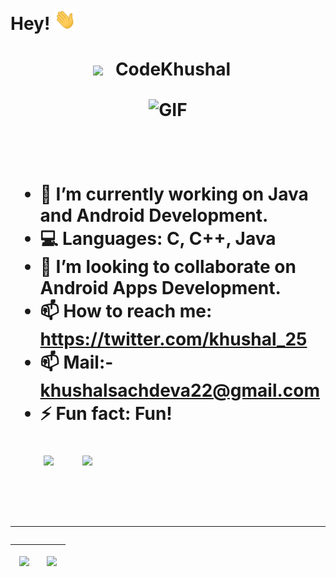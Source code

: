 # Hey! <img src="https://github.com/ABSphreak/ABSphreak/blob/master/gifs/Hi.gif" width="35px">
<h1 align="center"><a href="www.linkedin.com/in/khushal-sachdeva-25072002"></a><img src="https://img.shields.io/badge/-Khushal Sachdeva-blue?style=flat-square&logo=Linkedin&logoColor=white&link=www.linkedin.com/in/khushal-sachdeva-25072002"/> &nbsp;&nbsp;CodeKhushal &nbsp;&nbsp;
 
 <p>
 <img align="center" alt="GIF" src="https://miro.medium.com/max/875/1*Urc28sbnORGOW5oyohQ06g.gif" width="400px" />
<p/>
  <h1/>
 &nbsp;

 - 🔭 I’m currently working on Java and Android Development.
 - :computer: Languages: C, C++, Java
 - 👯 I’m looking to collaborate on Android Apps Development.
 - 📫 How to reach me: https://twitter.com/khushal_25
 - 📫 Mail:- khushalsachdeva22@gmail.com
 - ⚡ Fun fact: Fun!

 
 <p>
 &nbsp;&nbsp;&nbsp;&nbsp;&nbsp;&nbsp;&nbsp;&nbsp;<img align="center" src="https://user-images.githubusercontent.com/68191677/120099245-265f6180-c158-11eb-8c7a-2d61f9dcf24b.png" width="400px" />&nbsp;&nbsp;&nbsp;&nbsp;&nbsp;&nbsp;
  <img align="center" src="https://user-images.githubusercontent.com/68191677/120099267-35deaa80-c158-11eb-8dcd-e21cbad9b55b.png" width="400px" />
<p/>

 <br>
<hr>
 
|<img src="https://github-readme-stats.vercel.app/api?username=CodeKhushal&&show_icons=true&count_private=true"/>|<img src="https://github-readme-streak-stats.herokuapp.com/?user=CodeKhushal"/>|
|---|---|
<br />
<!--
**CodeKhushal/CodeKhushal** is a ✨ _special_ ✨ repository because its `README.md` (this file) appears on your GitHub profile.

Here are some ideas to get you started:
- 😄 Pronouns: ...
- 💬 Ask me about ...
- 🤔 I’m looking for help with ...

<br>![image](https://user-images.githubusercontent.com/68191677/120099245-265f6180-c158-11eb-8c7a-2d61f9dcf24b.png)&nbsp; &nbsp; &nbsp; &nbsp; &nbsp; &nbsp; &nbsp; &nbsp; ![image](https://user-images.githubusercontent.com/68191677/120099267-35deaa80-c158-11eb-8dcd-e21cbad9b55b.png)
<br/>
-->

